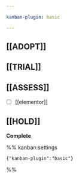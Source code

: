 ```yaml
---

kanban-plugin: basic

---
```


## [[ADOPT]]



## [[TRIAL]]



## [[ASSESS]]

- [ ] [[elementor]]


## [[HOLD]]

**Complete**




%% kanban:settings
```
{"kanban-plugin":"basic"}
```
%%